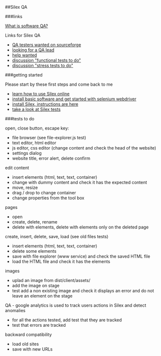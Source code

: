 ##Silex QA

###links

[What is software QA?](http://en.wikipedia.org/wiki/Software_quality_assurance)

Links for Silex QA

* [QA testers wanted on sourceforge](http://sourceforge.net/p/forge/helpwanted/testers/thread/5ce1f0af/)
* [looking for a QA lead](https://github.com/silexlabs/Silex/issues/38)
* [help wanted]()
* [discussion "functional tests to do"](https://github.com/silexlabs/Silex/issues/36)
* [discussion "stress tests to do"](https://github.com/silexlabs/Silex/issues/39)

###getting started

Please start by these first steps and come back to me
* [learn how to use Silex online](http://www.silex.me)
* [install basic software and get started with selenium webdriver](http://webdriver.io/)
* [install Silex, instructions are here](https://github.com/silexlabs/Silex)
* [take a look at Silex tests](https://github.com/silexlabs/Silex/tree/master/test/functional)

###tests to do

open, close button, escape key:

* file browser (see file-explorer.js test)
* text editor, html editor
* js editor, css editor (change content and check the head of the website)
* settings dialog
* website title, error alert, delete confirm

edit content

* insert elements (html, text, text, container)
* change with dummy content and check it has the expected content
* move, resize
* drag / drop to change container
* change properties from the tool box

pages

* open
* create, delete, rename
* delete with elements, delete with elements only on the deleted page

create, insert, delete, save, load (see old files tests)

* insert elements (html, text, text, container)
* delete some elements
* save with file explorer (www service) and check the saved HTML file
* load the HTML file and check it has the elements

images

* uplad an image from dist/client/assets/
* add the image on stage
* test add a non existing image and check it displays an error and do not leave an element on the stage

QA - google analytics is used to track users actions in Silex and detect anomalies

* for all the actions tested, add test that they are tracked
* test that errors are tracked

backward compatibility

* load old sites
* save with new URLs



